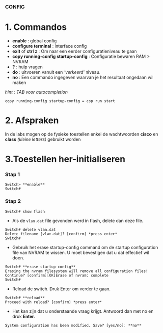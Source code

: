 ###  CONFIG

# 1. Commandos


- **enable** : global config
- **configure terminal** : interface config
- **exit** of **ctrl z** : Om naar een eerder configuratieniveau te gaan
- **copy running-config startup-config** : Configuratie bewaren RAM > NVRAM
- **?** : hulp vragen
- **do** : uitvoeren vanuit een *'verkeerd'* niveau.
- **no** : Een commando ingegeven waarvan je het resultaat ongedaan wil maken

*hint : TAB voor autocompletion*

```copy running-config startup-config = cop run start```

# 2. Afspraken

In de labs mogen op de fysieke toestellen enkel de wachtwoorden
**cisco** en **class** *(kleine letters)* gebruikt worden

# 3.Toestellen her-initialiseren

### Stap 1

``` 
Switch> **enable**
Switch#
```
### Stap 2

```Switch# show flash ```

- Als de ``` vlan.dat ``` file gevonden werd in flash, delete dan deze file.
``` 
Switch# delete vlan.dat
Delete filename [vlan.dat]? [confirm] *press enter*
Switch#
```

- Gebruik het erase startup-config command om de startup configuration file van
NVRAM te wissen. U moet bevestigen dat u dat effectief wil doen.

``` 
Switch# **erase startup-config**
Erasing the nvram filesystem will remove all configuration files!
Continue? [confirm][OK]Erase of nvram: complete
Switch#
```

- Reload de switch. Druk Enter om verder te gaan.

``` 
Switch# **reload**
Proceed with reload? [confirm] *press enter*
```

- Het kan zijn dat u onderstaande vraag krijgt. Antwoord dan met no en druk **Enter**.

``` 
System configuration has been modified. Save? [yes/no]: **no**
```

